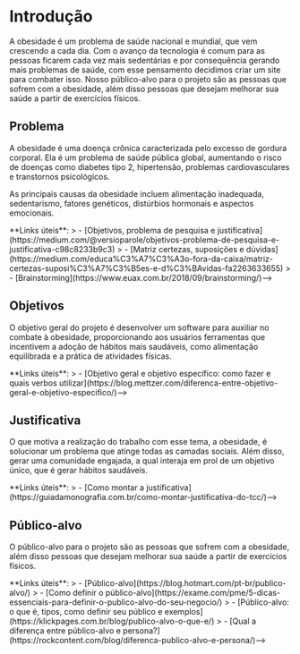 # Introdução

A obesidade é um problema de saúde nacional e mundial, que vem crescendo a cada dia. Com o avanço da tecnologia é comum para as pessoas ficarem cada vez mais sedentárias e por consequência gerando mais problemas de saúde, com esse pensamento decidimos criar um site para combater isso. Nosso público-alvo para o projeto são as pessoas que sofrem com a obesidade, além disso pessoas que desejam melhorar sua saúde a partir de exercícios físicos.

## Problema

A obesidade é uma doença crônica caracterizada pelo excesso de gordura corporal. Ela é um problema de saúde pública global, aumentando o risco de doenças como diabetes tipo 2, hipertensão, problemas cardiovasculares e transtornos psicológicos.

As principais causas da obesidade incluem alimentação inadequada, sedentarismo, fatores genéticos, distúrbios hormonais e aspectos emocionais.

<!--> **Links úteis**:
> - [Objetivos, problema de pesquisa e justificativa](https://medium.com/@versioparole/objetivos-problema-de-pesquisa-e-justificativa-c98c8233b9c3)
> - [Matriz certezas, suposições e dúvidas](https://medium.com/educa%C3%A7%C3%A3o-fora-da-caixa/matriz-certezas-suposi%C3%A7%C3%B5es-e-d%C3%BAvidas-fa2263633655)
> - [Brainstorming](https://www.euax.com.br/2018/09/brainstorming/)-->

## Objetivos

O objetivo geral do projeto é desenvolver um software para auxiliar no combate à obesidade, proporcionando aos usuários ferramentas que incentivem a adoção de hábitos mais saudáveis, como alimentação equilibrada e a prática de atividades físicas.
 
<!--> **Links úteis**:
> - [Objetivo geral e objetivo específico: como fazer e quais verbos utilizar](https://blog.mettzer.com/diferenca-entre-objetivo-geral-e-objetivo-especifico/)-->

## Justificativa

O que motiva a realização do trabalho com esse tema, a obesidade, é solucionar um problema que atinge todas as camadas sociais. Além disso, gerar uma comunidade engajada, a qual interaja em prol de um objetivo único, que é gerar hábitos saudáveis.

<!--> **Links úteis**:
> - [Como montar a justificativa](https://guiadamonografia.com.br/como-montar-justificativa-do-tcc/)-->

## Público-alvo

O público-alvo para o projeto são as pessoas que sofrem com a obesidade, além disso pessoas que desejam melhorar sua saúde a partir de exercícios físicos.

<!--> **Links úteis**:
> - [Público-alvo](https://blog.hotmart.com/pt-br/publico-alvo/)
> - [Como definir o público-alvo](https://exame.com/pme/5-dicas-essenciais-para-definir-o-publico-alvo-do-seu-negocio/)
> - [Público-alvo: o que é, tipos, como definir seu público e exemplos](https://klickpages.com.br/blog/publico-alvo-o-que-e/)
> - [Qual a diferença entre público-alvo e persona?](https://rockcontent.com/blog/diferenca-publico-alvo-e-persona/)-->
